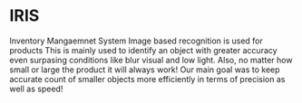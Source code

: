 # IRIS
Inventory Mangaemnet System
Image based recognition is used for products
This is mainly used to identify an object with greater accuracy even surpasing conditions like blur visual and low light.
Also, no matter how small or large the product it will always work! 
Our main goal was to keep accurate count of smaller objects more efficiently in terms of precision as well as speed!
